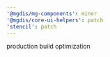 ```yaml
---
'@mgdis/mg-components': minor
'@mgdis/core-ui-helpers': patch
'stencil': patch
---
```


production build optimization

